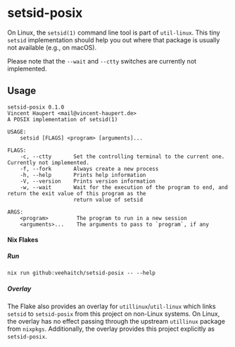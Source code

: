 # setsid-posix

On Linux, the `setsid(1)` command line tool is part of `util-linux`.
This tiny `setsid` implementation should help you out where that package is usually not available
(e.g., on macOS).

Please note that the `--wait` and `--ctty` switches are currently not implemented.

## Usage

```
setsid-posix 0.1.0
Vincent Haupert <mail@vincent-haupert.de>
A POSIX implementation of setsid(1)

USAGE:
    setsid [FLAGS] <program> [arguments]...

FLAGS:
    -c, --ctty       Set the controlling terminal to the current one. Currently not implemented.
    -f, --fork       Always create a new process
    -h, --help       Prints help information
    -V, --version    Prints version information
    -w, --wait       Wait for the execution of the program to end, and return the exit value of this program as the
                     return value of setsid

ARGS:
    <program>         The program to run in a new session
    <arguments>...    The arguments to pass to `program`, if any

```

#### Nix Flakes

##### Run

```ShellSession
nix run github:veehaitch/setsid-posix -- --help
```

##### Overlay

The Flake also provides an overlay for `utillinux`/`util-linux` which links `setsid` to `setsid-posix` from this project on non-Linux systems.
On Linux, the overlay has no effect passing through the upstream `utillinux` package from `nixpkgs`.
Additionally, the overlay provides this project explicitly as `setsid-posix`.
